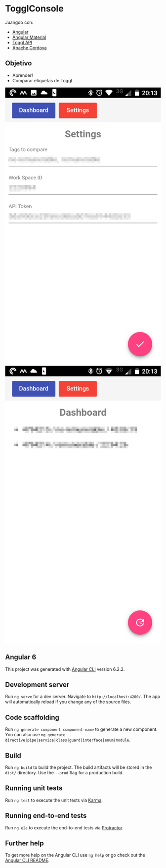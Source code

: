# TogglConsole
Juangdo con:
* [Angular](https://angular.io/)
* [Angular Material](https://material.angular.io/)
* [Toggl API](https://github.com/toggl/toggl_api_docs) 
* [Apache Cordova](https://cordova.apache.org/)

## Objetivo
* Aprender!
* Comparar etiquetas de Toggl

![dashboard](https://raw.githubusercontent.com/lbonomo/Toggl-Console/master/screenshot/dashboard.png)
![settings](https://raw.githubusercontent.com/lbonomo/Toggl-Console/master/screenshot/settings.png)


## Angular 6

This project was generated with [Angular CLI](https://github.com/angular/angular-cli) version 6.2.2.

## Development server

Run `ng serve` for a dev server. Navigate to `http://localhost:4200/`. The app will automatically reload if you change any of the source files.

## Code scaffolding

Run `ng generate component component-name` to generate a new component. You can also use `ng generate directive|pipe|service|class|guard|interface|enum|module`.

## Build

Run `ng build` to build the project. The build artifacts will be stored in the `dist/` directory. Use the `--prod` flag for a production build.

## Running unit tests

Run `ng test` to execute the unit tests via [Karma](https://karma-runner.github.io).

## Running end-to-end tests

Run `ng e2e` to execute the end-to-end tests via [Protractor](http://www.protractortest.org/).

## Further help

To get more help on the Angular CLI use `ng help` or go check out the [Angular CLI README](https://github.com/angular/angular-cli/blob/master/README.md).
